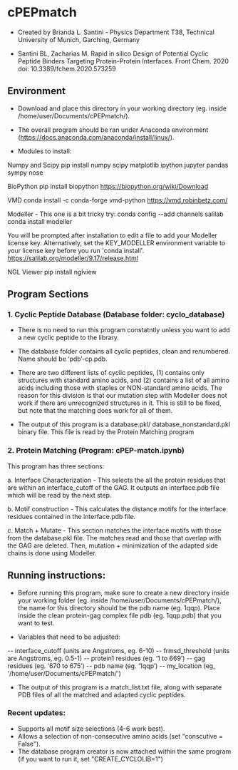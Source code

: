 # cPEPmatch

- Created by Brianda L. Santini - Physics Department T38, Technical University of Munich, Garching, Germany

- Santini BL, Zacharias M. Rapid in silico Design of Potential Cyclic Peptide Binders Targeting Protein-Protein Interfaces. Front Chem. 2020  doi: 10.3389/fchem.2020.573259

## Environment

- Download and place this directory in your working directory (eg. inside /home/user/Documents/cPEPmatch/).
      
- The overall program should be ran under Anaconda environment (https://docs.anaconda.com/anaconda/install/linux/). 
      
      
- Modules to install: 

Numpy and Scipy 
pip install numpy scipy matplotlib ipython jupyter pandas sympy nose

BioPython 
pip install biopython
https://biopython.org/wiki/Download

VMD 
conda install -c conda-forge vmd-python 
https://vmd.robinbetz.com/

Modeller - This one is a bit tricky try:
conda config --add channels salilab
conda install modeller

You will be prompted after installation to edit a file to add your Modeller license key. Alternatively, set the KEY_MODELLER environment variable to your license key before you run 'conda install'. 
https://salilab.org/modeller/9.17/release.html

NGL Viewer
pip install nglview



## Program Sections

### 1. Cyclic Peptide Database (Database folder: cyclo_database)

- There is no need to run this program constatntly unless you want to add a new cyclic peptide to the library. 
      
- The database folder contains all cyclic peptides, clean and renumbered. Name should be ‘pdb’-cp.pdb.
      
- There are two different lists of cyclic peptides, (1) contains only structures with standard amino acids, and (2) contains a list of all amino acids including those with staples or NON-standard amino acids. The reason for this division is that our mutation step with Modeller does not work if there are unrecognized structures in it. This is still to be fixed, but note that the matching does work for all of them.
      
- The output of this program is a database.pkl/ database_nonstandard.pkl binary file. This file is read by the Protein Matching program




### 2. Protein Matching (Program: cPEP-match.ipynb)

This program has three sections: 

a.  Interface Characterization - This selects the all the protein residues that are within an interface_cutoff of the GAG. It outputs an interface.pdb file which will be read by the next step.

b.  Motif construction -  This calculates the distance motifs for the interface residues contained in the interface.pdb file.

c.  Match + Mutate -  This section matches the interface motifs with those from the database.pkl file. The matches read and those that overlap with the GAG are deleted. Then, mutation + minimization of the adapted side chains is done using Modeller. 


## Running instructions:

- Before running this program, make sure to create a new directory inside your working folder (eg. inside /home/user/Documents/cPEPmatch/), the name for this directory should be the pdb name (eg. 1qqp). Place inside the clean protein-gag complex file pdb (eg. 1qqp.pdb) that you want to test. 
      
- Variables that need to be adjusted: 

-- interface_cutoff (units are Angstroms, eg. 6-10)
-- frmsd_threshold (units are Angstroms, eg. 0.5-1)
-- protein1 residues (eg. ‘1 to 669’)
-- gag residues (eg. ‘670 to 675’) 
-- pdb name (eg. ‘1qqp’)
-- my_location (eg, '/home/user/Documents/cPEPmatch/')

      
- The output of this program is a match_list.txt file, along with separate PDB files of all the matched and adapted cyclic peptides.


### Recent updates:

- Supports all motif size selections (4-6 work best).
- Allows a selection of non-consecutive amino acids (set "conscutive = False").
- The database program creator is now attached within the same program (if you want to run it, set "CREATE_CYCLOLIB=1")

